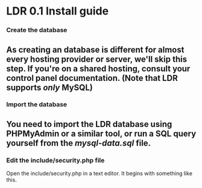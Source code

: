 # LDR 0.1 Install guide
### Create the database
As creating an database is different for almost every hosting provider or server, we'll skip this step. 
If you're on a shared hosting, consult your control panel documentation. (Note that LDR supports *only* MySQL)
----------
### Import the database
You need to import the LDR database using PHPMyAdmin or a similar tool, or run a SQL query yourself from the *mysql-data.sql* file.
----------
### Edit the include/security.php file
Open the include/security.php in a text editor. 
It begins with something like this.

  <?php
  // Database Constants
	define("DB_SERVER", "localhost");
	define("DB_USER", "pulsir_ldr");
	define("DB_PASS", "ldrsql");
	define("DB_NAME", "pulsir_ldr");

	function is_logged_in()
	{
		return (isset($_SESSION['username']));
Replace *localhost* with your SQL server, the first instance of *pulsir_ldr* with the database user, 
and the second with the database name, and *ldrsql* with your database user's password.
----------
